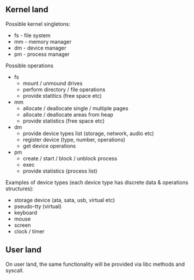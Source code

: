 

## Kernel land

Possible kernel singletons:

* fs - file system
* mm - memory manager
* dm - device manager
* pm - process manager

Possible operations

* fs
    * mount / unmound drives
    * perform directory / file operations
    * provide statitics (free space etc)
* mm
    * allocate / deallocate single / multiple pages
    * allocate / deallocate areas from heap
    * provide statistics (free space etc)
* dm
    * provide device types list (storage, network, audio etc)
    * register device (type, number, operations)
    * get device operations
* pm
    * create / start / block / unblock process
    * exec
    * provide statistics (process list)


Examples of device types (each device type has discrete data & operations structures):

* storage device (ata, sata, usb, virtual etc)
* pseudo-tty (virtual)
* keyboard
* mouse
* screen
* clock / timer

## User land 

On user land, the same functionality 
will be provided via libc methods and syscall.
